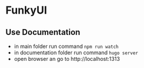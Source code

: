 # FunkyUI
## Use Documentation

- in main folder run command ```npm run watch```
- in documentation folder run command ```hugo server```
- open browser an go to http://localhost:1313
